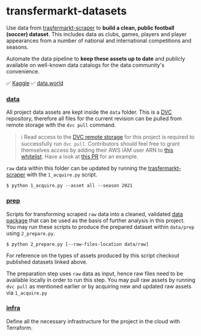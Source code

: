 # transfermarkt-datasets
Use data from [trasfermarkt-scraper](https://github.com/dcaribou/transfermarkt-scraper) to **build a clean, public football (soccer) dataset**. This includes data as clubs, games, players and player appearances from a number of national and international competitions and seasons.

Automate the data pipeline to **keep these assets up to date** and publicly available on well-known data catalogs for the data community's convenience.

:white_check_mark: [Kaggle](https://www.kaggle.com/davidcariboo/player-scores) :white_check_mark: [data.world](https://data.world/dcereijo/player-scores)

### [data](data)
All project data assets are kept inside the `data` folder. This is a [DVC](https://dvc.org/) repository, therefore all files for the current revision can be pulled from remote storage with the `dvc pull` command.

> :information_source: Read access to the [DVC remote storage](https://dvc.org/doc/command-reference/remote#description) for this project is required to successfully run `dvc pull`. Contributors should feel free to grant themselves access by adding their AWS IAM user ARN to [this whitelist](https://github.com/dcaribou/transfermarkt-datasets/blob/f5bda59b3a4fccf71fcef5a165591d441ab75e2d/infra/main.tf#L16). Have a look at [this PR](https://github.com/dcaribou/transfermarkt-datasets/pull/47/files) for an example.

`raw` data within this folder can be updated by running the [trasfermarkt-scraper](https://github.com/dcaribou/transfermarkt-scraper) with the `1_acquire.py` script.
```console
$ python 1_acquire.py --asset all --season 2021
```

### [prep](prep)
Scripts for transforming scraped `raw` data into a cleaned, validated [data package](https://specs.frictionlessdata.io/) that can be used as the basis of further analysis in this project. You may run these scripts to produce the prepared dataset within `data/prep` using `2_prepare.py`.
```console
$ python 2_prepare.py [--raw-files-location data/raw]
```
For reference on the types of assets produced by this script checkout published datasets linked above.

The preparation step uses `raw` data as input, hence raw files need to be available locally in order to run this step. You may pull raw assets by running `dvc pull` as mentioned earlier or by acquiring new and updated raw assets via `1_acquire.py` 

### [infra](infra)
Define all the necessary infrastructure for the project in the cloud with Terraform.

